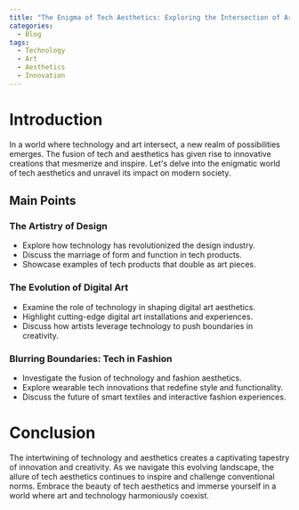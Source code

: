 ```yaml
---
title: "The Enigma of Tech Aesthetics: Exploring the Intersection of Art and Technology"
categories:
  - Blog
tags:
  - Technology
  - Art
  - Aesthetics
  - Innovation
---
```


# Introduction
In a world where technology and art intersect, a new realm of possibilities emerges. The fusion of tech and aesthetics has given rise to innovative creations that mesmerize and inspire. Let's delve into the enigmatic world of tech aesthetics and unravel its impact on modern society.

## Main Points
### The Artistry of Design
- Explore how technology has revolutionized the design industry.
- Discuss the marriage of form and function in tech products.
- Showcase examples of tech products that double as art pieces.

### The Evolution of Digital Art
- Examine the role of technology in shaping digital art aesthetics.
- Highlight cutting-edge digital art installations and experiences.
- Discuss how artists leverage technology to push boundaries in creativity.

### Blurring Boundaries: Tech in Fashion
- Investigate the fusion of technology and fashion aesthetics.
- Explore wearable tech innovations that redefine style and functionality.
- Discuss the future of smart textiles and interactive fashion experiences.

# Conclusion
The intertwining of technology and aesthetics creates a captivating tapestry of innovation and creativity. As we navigate this evolving landscape, the allure of tech aesthetics continues to inspire and challenge conventional norms. Embrace the beauty of tech aesthetics and immerse yourself in a world where art and technology harmoniously coexist.